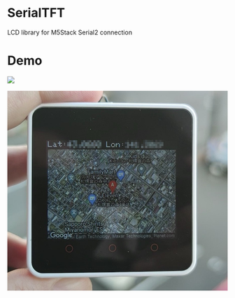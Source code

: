# SerialTFT
LCD library for M5Stack Serial2 connection

# Demo
[![](http://img.youtube.com/vi/9s_0lO3eZhU/0.jpg)](http://www.youtube.com/watch?v=9s_0lO3eZhU "")

[![Get Map](image/map_image.jpg)](https://twitter.com/tomorrow56/status/1307301623283159041?s=20)
